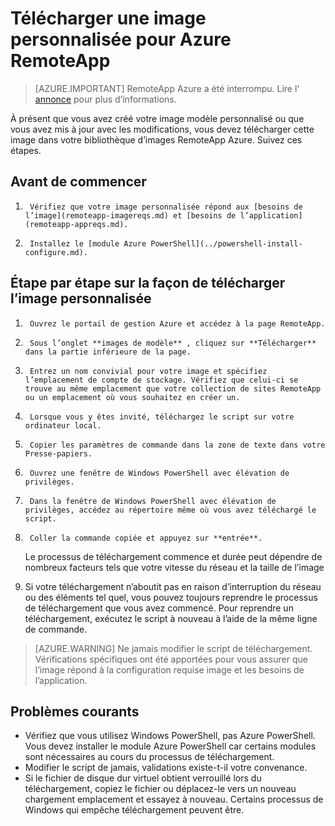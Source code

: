 
<properties
    pageTitle="Télécharger une image personnalisée pour Azure RemoteApp | Microsoft Azure"
    description="Découvrez comment télécharger une image personnalisée pour Azure RemoteApp"
    services="remoteapp"
    documentationCenter=""
    authors="ericorman"
    manager="mbaldwin" />

<tags
    ms.service="remoteapp"
    ms.workload="compute"
    ms.tgt_pltfrm="na"
    ms.devlang="na"
    ms.topic="article"
    ms.date="08/15/2016"
    ms.author="ericor" />



# <a name="upload-a-custom-image-for-azure-remoteapp"></a>Télécharger une image personnalisée pour Azure RemoteApp

> [AZURE.IMPORTANT]
> RemoteApp Azure a été interrompu. Lire l' [annonce](https://go.microsoft.com/fwlink/?linkid=821148) pour plus d’informations.

À présent que vous avez créé votre image modèle personnalisé ou que vous avez mis à jour avec les modifications, vous devez télécharger cette image dans votre bibliothèque d’images RemoteApp Azure. Suivez ces étapes.


## <a name="before-you-start"></a>Avant de commencer

1.      Vérifiez que votre image personnalisée répond aux [besoins de l’image](remoteapp-imagereqs.md) et [besoins de l’application](remoteapp-appreqs.md).
2.      Installez le [module Azure PowerShell](../powershell-install-configure.md).

## <a name="step-by-step-on-how-to-upload-custom-image"></a>Étape par étape sur la façon de télécharger l’image personnalisée

1.      Ouvrez le portail de gestion Azure et accédez à la page RemoteApp.
2.      Sous l’onglet **images de modèle** , cliquez sur **Télécharger** dans la partie inférieure de la page.
4.      Entrez un nom convivial pour votre image et spécifiez l’emplacement de compte de stockage. Vérifiez que celui-ci se trouve au même emplacement que votre collection de sites RemoteApp ou un emplacement où vous souhaitez en créer un.
5.      Lorsque vous y êtes invité, téléchargez le script sur votre ordinateur local.
6.      Copier les paramètres de commande dans la zone de texte dans votre Presse-papiers.
7.      Ouvrez une fenêtre de Windows PowerShell avec élévation de privilèges.
8.      Dans la fenêtre de Windows PowerShell avec élévation de privilèges, accédez au répertoire même où vous avez téléchargé le script.
9.      Coller la commande copiée et appuyez sur **entrée**.

    Le processus de téléchargement commence et durée peut dépendre de nombreux facteurs tels que votre vitesse du réseau et la taille de l’image

11.    Si votre téléchargement n’aboutit pas en raison d’interruption du réseau ou des éléments tel quel, vous pouvez toujours reprendre le processus de téléchargement que vous avez commencé. Pour reprendre un téléchargement, exécutez le script à nouveau à l’aide de la même ligne de commande.

> [AZURE.WARNING] Ne jamais modifier le script de téléchargement. Vérifications spécifiques ont été apportées pour vous assurer que l’image répond à la configuration requise image et les besoins de l’application.

## <a name="common-problems"></a>Problèmes courants

- Vérifiez que vous utilisez Windows PowerShell, pas Azure PowerShell. Vous devez installer le module Azure PowerShell car certains modules sont nécessaires au cours du processus de téléchargement.
- Modifier le script de jamais, validations existe-t-il votre convenance.
- Si le fichier de disque dur virtuel obtient verrouillé lors du téléchargement, copiez le fichier ou déplacez-le vers un nouveau chargement emplacement et essayez à nouveau. Certains processus de Windows qui empêche téléchargement peuvent être.  
